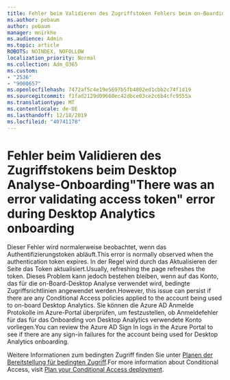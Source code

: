 ```yaml
---
title: Fehler beim Validieren des Zugriffstoken Fehlers beim on-Boarding von Desktop Analytics
ms.author: pebaum
author: pebaum
manager: mnirkhe
ms.audience: Admin
ms.topic: article
ROBOTS: NOINDEX, NOFOLLOW
localization_priority: Normal
ms.collection: Adm_O365
ms.custom:
- "2536"
- "9000657"
ms.openlocfilehash: 7472af5c4e19e5697b5fb4802ed1cbb2c74f1d19
ms.sourcegitcommit: f1fad2129d09660ec42dbce03ce2c6b4cfc9555a
ms.translationtype: MT
ms.contentlocale: de-DE
ms.lasthandoff: 12/18/2019
ms.locfileid: "40741178"
---
```

# <a name="there-was-an-error-validating-access-token-error-during-desktop-analytics-onboarding"></a><span data-ttu-id="4c9c5-102">Fehler beim Validieren des Zugriffstokens beim Desktop Analyse-Onboarding</span><span class="sxs-lookup"><span data-stu-id="4c9c5-102">"There was an error validating access token" error during Desktop Analytics onboarding</span></span>

<span data-ttu-id="4c9c5-103">Dieser Fehler wird normalerweise beobachtet, wenn das Authentifizierungstoken abläuft.</span><span class="sxs-lookup"><span data-stu-id="4c9c5-103">This error is normally observed when the authentication token expires.</span></span> <span data-ttu-id="4c9c5-104">In der Regel wird durch das Aktualisieren der Seite das Token aktualisiert.</span><span class="sxs-lookup"><span data-stu-id="4c9c5-104">Usually, refreshing the page refreshes the token.</span></span> <span data-ttu-id="4c9c5-105">Dieses Problem kann jedoch bestehen bleiben, wenn auf das Konto, das für die on-Board-Desktop Analyse verwendet wird, bedingte Zugriffsrichtlinien angewendet werden.</span><span class="sxs-lookup"><span data-stu-id="4c9c5-105">However, this issue can persist if there are any Conditional Access policies applied to the account being used to on-board Desktop Analytics.</span></span> <span data-ttu-id="4c9c5-106">Sie können die Azure AD Anmelde Protokolle im Azure-Portal überprüfen, um festzustellen, ob Anmeldefehler für das für das Onboarding von Desktop Analytics verwendete Konto vorliegen.</span><span class="sxs-lookup"><span data-stu-id="4c9c5-106">You can review the Azure AD Sign In logs in the Azure Portal to see if there are any sign-in failures for the account being used for Desktop Analytics onboarding.</span></span>

<span data-ttu-id="4c9c5-107">Weitere Informationen zum bedingten Zugriff finden Sie unter [Planen der Bereitstellung für bedingten Zugriff](https://docs.microsoft.com/azure/active-directory/conditional-access/plan-conditional-access).</span><span class="sxs-lookup"><span data-stu-id="4c9c5-107">For more information about Conditional Access, visit [Plan your Conditional Access deployment](https://docs.microsoft.com/azure/active-directory/conditional-access/plan-conditional-access).</span></span>